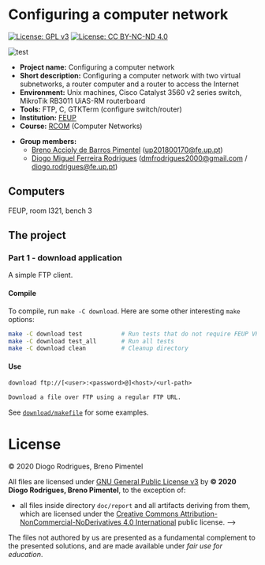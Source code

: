 <!--
Copyright (C) 2020 Diogo Rodrigues, Breno Pimentel
Distributed under the terms of the GNU General Public License, version 3
-->

# Configuring a computer network

[![License: GPL v3](https://img.shields.io/badge/License-GPLv3-blue.svg)](https://www.gnu.org/licenses/gpl-3.0)
[![License: CC BY-NC-ND 4.0](https://img.shields.io/badge/License-CC%20BY--NC--ND%204.0-lightgrey.svg)](https://creativecommons.org/licenses/by-nc-nd/4.0/)

![test](https://github.com/dmfrodrigues/feup-rcom-l2/workflows/test/badge.svg)

- **Project name:** Configuring a computer network
- **Short description:** Configuring a computer network with two virtual subnetworks, a router computer and a router to access the Internet
- **Environment:** Unix machines, Cisco Catalyst 3560 v2 series switch, MikroTik RB3011 UiAS-RM routerboard
- **Tools:** FTP, C, GTKTerm (configure switch/router)
- **Institution:** [FEUP](https://sigarra.up.pt/feup/en/web_page.Inicial)
- **Course:** [RCOM](https://sigarra.up.pt/feup/en/UCURR_GERAL.FICHA_UC_VIEW?pv_ocorrencia_id=459483) (Computer Networks)
<!-- - **Project grade:** ??.?/20.0 -->
- **Group members:**
    - [Breno Accioly de Barros Pimentel](https://github.com/BrenoAccioly) (<up201800170@fe.up.pt>)
    - [Diogo Miguel Ferreira Rodrigues](https://github.com/dmfrodrigues) (<dmfrodrigues2000@gmail.com> / <diogo.rodrigues@fe.up.pt>)

## Computers

FEUP, room I321, bench 3

## The project

### Part 1 - download application

A simple FTP client.

#### Compile

To compile, run `make -C download`. Here are some other interesting `make` options:

```sh
make -C download test           # Run tests that do not require FEUP VPN
make -C download test_all       # Run all tests
make -C download clean          # Cleanup directory
```

#### Use

```txt
download ftp://[<user>:<password>@]<host>/<url-path>

Download a file over FTP using a regular FTP URL.
```

See [`download/makefile`](download/makefile) for some examples.

# License

© 2020 Diogo Rodrigues, Breno Pimentel

All files are licensed under [GNU General Public License v3](LICENSE) by **© 2020 Diogo Rodrigues, Breno Pimentel**, to the exception of:
<!-- - all files inside directory `doc/guidelines`, which were authored by the lecturers; -->
- all files inside directory `doc/report` and all artifacts deriving from them, which are licensed under the [Creative Commons Attribution-NonCommercial-NoDerivatives 4.0 International](doc/report/LICENSE) public license. -->

The files not authored by us are presented as a fundamental complement to the presented solutions, and are made available under *fair use for education*.

